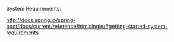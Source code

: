 System Requirements:

http://docs.spring.io/spring-boot/docs/current/reference/htmlsingle/#getting-started-system-requirements

